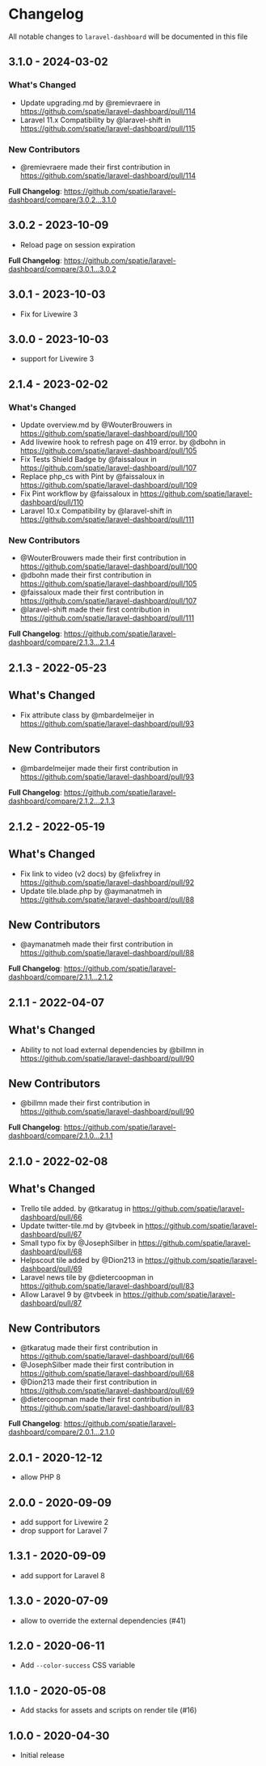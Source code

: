 # Changelog

All notable changes to `laravel-dashboard` will be documented in this file

## 3.1.0 - 2024-03-02

### What's Changed

* Update upgrading.md by @remievraere in https://github.com/spatie/laravel-dashboard/pull/114
* Laravel 11.x Compatibility by @laravel-shift in https://github.com/spatie/laravel-dashboard/pull/115

### New Contributors

* @remievraere made their first contribution in https://github.com/spatie/laravel-dashboard/pull/114

**Full Changelog**: https://github.com/spatie/laravel-dashboard/compare/3.0.2...3.1.0

## 3.0.2 - 2023-10-09

- Reload page on session expiration

**Full Changelog**: https://github.com/spatie/laravel-dashboard/compare/3.0.1...3.0.2

## 3.0.1 - 2023-10-03

- Fix for Livewire 3

## 3.0.0 - 2023-10-03

- support for Livewire 3

## 2.1.4 - 2023-02-02

### What's Changed

- Update overview.md by @WouterBrouwers in https://github.com/spatie/laravel-dashboard/pull/100
- Add livewire hook to refresh page on 419 error. by @dbohn in https://github.com/spatie/laravel-dashboard/pull/105
- Fix Tests Shield Badge by @faissaloux in https://github.com/spatie/laravel-dashboard/pull/107
- Replace php_cs with Pint by @faissaloux in https://github.com/spatie/laravel-dashboard/pull/109
- Fix Pint workflow by @faissaloux in https://github.com/spatie/laravel-dashboard/pull/110
- Laravel 10.x Compatibility by @laravel-shift in https://github.com/spatie/laravel-dashboard/pull/111

### New Contributors

- @WouterBrouwers made their first contribution in https://github.com/spatie/laravel-dashboard/pull/100
- @dbohn made their first contribution in https://github.com/spatie/laravel-dashboard/pull/105
- @faissaloux made their first contribution in https://github.com/spatie/laravel-dashboard/pull/107
- @laravel-shift made their first contribution in https://github.com/spatie/laravel-dashboard/pull/111

**Full Changelog**: https://github.com/spatie/laravel-dashboard/compare/2.1.3...2.1.4

## 2.1.3 - 2022-05-23

## What's Changed

- Fix attribute class by @mbardelmeijer in https://github.com/spatie/laravel-dashboard/pull/93

## New Contributors

- @mbardelmeijer made their first contribution in https://github.com/spatie/laravel-dashboard/pull/93

**Full Changelog**: https://github.com/spatie/laravel-dashboard/compare/2.1.2...2.1.3

## 2.1.2 - 2022-05-19

## What's Changed

- Fix link to video (v2 docs) by @felixfrey in https://github.com/spatie/laravel-dashboard/pull/92
- Update tile.blade.php by @aymanatmeh in https://github.com/spatie/laravel-dashboard/pull/88

## New Contributors

- @aymanatmeh made their first contribution in https://github.com/spatie/laravel-dashboard/pull/88

**Full Changelog**: https://github.com/spatie/laravel-dashboard/compare/2.1.1...2.1.2

## 2.1.1 - 2022-04-07

## What's Changed

- Ability to not load external dependencies by @billmn in https://github.com/spatie/laravel-dashboard/pull/90

## New Contributors

- @billmn made their first contribution in https://github.com/spatie/laravel-dashboard/pull/90

**Full Changelog**: https://github.com/spatie/laravel-dashboard/compare/2.1.0...2.1.1

## 2.1.0 - 2022-02-08

## What's Changed

- Trello tile added. by @tkaratug in https://github.com/spatie/laravel-dashboard/pull/66
- Update twitter-tile.md by @tvbeek in https://github.com/spatie/laravel-dashboard/pull/67
- Small typo fix by @JosephSilber in https://github.com/spatie/laravel-dashboard/pull/68
- Helpscout tile added by @Dion213 in https://github.com/spatie/laravel-dashboard/pull/69
- Laravel news tile by @dietercoopman in https://github.com/spatie/laravel-dashboard/pull/83
- Allow Laravel 9 by @tvbeek in https://github.com/spatie/laravel-dashboard/pull/87

## New Contributors

- @tkaratug made their first contribution in https://github.com/spatie/laravel-dashboard/pull/66
- @JosephSilber made their first contribution in https://github.com/spatie/laravel-dashboard/pull/68
- @Dion213 made their first contribution in https://github.com/spatie/laravel-dashboard/pull/69
- @dietercoopman made their first contribution in https://github.com/spatie/laravel-dashboard/pull/83

**Full Changelog**: https://github.com/spatie/laravel-dashboard/compare/2.0.1...2.1.0

## 2.0.1 - 2020-12-12

- allow PHP 8

## 2.0.0 - 2020-09-09

- add support for Livewire 2
- drop support for Laravel 7

## 1.3.1 - 2020-09-09

- add support for Laravel 8

## 1.3.0 - 2020-07-09

- allow to override the external dependencies (#41)

## 1.2.0 - 2020-06-11

- Add `--color-success` CSS variable

## 1.1.0 - 2020-05-08

- Add stacks for assets and scripts on render tile (#16)

## 1.0.0 - 2020-04-30

- Initial release
